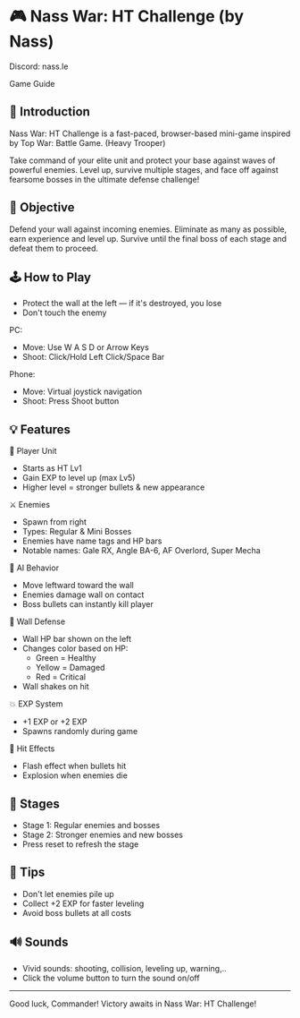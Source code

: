 🎮 Nass War: HT Challenge (by Nass)
=========================
Discord: nass.le

Game Guide

📜 Introduction
---------------
Nass War: HT Challenge is a fast-paced, browser-based mini-game inspired by Top War: Battle Game. (Heavy Trooper)

Take command of your elite unit and protect your base against waves of powerful enemies. Level up, survive multiple stages, and face off against fearsome bosses in the ultimate defense challenge!

🎯 Objective
------------
Defend your wall against incoming enemies. Eliminate as many as possible, earn experience and level up. Survive until the final boss of each stage and defeat them to proceed.

🕹️ How to Play
---------------
- Protect the wall at the left — if it's destroyed, you lose
- Don't touch the enemy

PC:
- Move: Use W A S D or Arrow Keys
- Shoot: Click/Hold Left Click/Space Bar

Phone:
- Move: Virtual joystick navigation
- Shoot: Press Shoot button

💡 Features
-----------

🧍 Player Unit
- Starts as HT Lv1
- Gain EXP to level up (max Lv5)
- Higher level = stronger bullets & new appearance

⚔️ Enemies
- Spawn from right
- Types: Regular & Mini Bosses
- Enemies have name tags and HP bars
- Notable names: Gale RX, Angle BA-6, AF Overlord, Super Mecha

🧠 AI Behavior
- Move leftward toward the wall
- Enemies damage wall on contact
- Boss bullets can instantly kill player

🧱 Wall Defense
- Wall HP bar shown on the left
- Changes color based on HP:
  - Green = Healthy
  - Yellow = Damaged
  - Red = Critical
- Wall shakes on hit

💥 EXP System
- +1 EXP or +2 EXP
- Spawns randomly during game

🧨 Hit Effects
- Flash effect when bullets hit
- Explosion when enemies die

👑 Stages
--------
- Stage 1: Regular enemies and bosses
- Stage 2: Stronger enemies and new bosses
- Press reset to refresh the stage

🧪 Tips
-------
- Don't let enemies pile up
- Collect +2 EXP for faster leveling
- Avoid boss bullets at all costs

🔊 Sounds
-------
- Vivid sounds: shooting, collision, leveling up, warning,..
- Click the volume button to turn the sound on/off
---

Good luck, Commander! Victory awaits in Nass War: HT Challenge!
